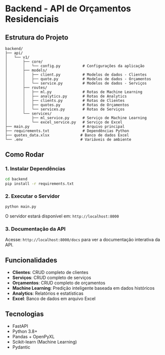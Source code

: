 # Backend - API de Orçamentos Residenciais

## Estrutura do Projeto

```
backend/
├── api/
│   └── v1/
│       ├── core/
│       │   └── config.py          # Configurações da aplicação
│       ├── models/
│       │   ├── client.py          # Modelos de dados - Clientes
│       │   ├── quote.py           # Modelos de dados - Orçamentos
│       │   └── service.py         # Modelos de dados - Serviços
│       ├── routes/
│       │   ├── ml.py              # Rotas de Machine Learning
│       │   ├── analytics.py       # Rotas de Analytics
│       │   ├── clients.py         # Rotas de Clientes
│       │   ├── quotes.py          # Rotas de Orçamentos
│       │   └── services.py        # Rotas de Serviços
│       └── services/
│           ├── ml_service.py      # Serviço de Machine Learning
│           └── excel_service.py   # Serviço de Excel
├── main.py                        # Arquivo principal
├── requirements.txt               # Dependências Python
├── quotes_data.xlsx              # Banco de dados Excel
└── .env                          # Variáveis de ambiente
```

## Como Rodar

### 1. Instalar Dependências

```bash
cd backend
pip install -r requirements.txt
```

### 2. Executar o Servidor

```bash
python main.py
```

O servidor estará disponível em: `http://localhost:8000`

### 3. Documentação da API

Acesse: `http://localhost:8000/docs` para ver a documentação interativa da API.

## Funcionalidades

- **Clientes**: CRUD completo de clientes
- **Serviços**: CRUD completo de serviços
- **Orçamentos**: CRUD completo de orçamentos
- **Machine Learning**: Predição inteligente baseada em dados históricos
- **Analytics**: Relatórios e estatísticas
- **Excel**: Banco de dados em arquivo Excel

## Tecnologias

- FastAPI
- Python 3.8+
- Pandas + OpenPyXL
- Scikit-learn (Machine Learning)
- Pydantic
